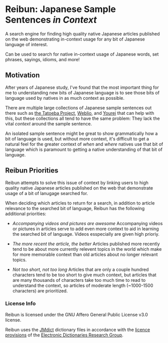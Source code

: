 # Reibun: Japanese Sample Sentences _in Context_
A search engine for finding high quality native Japanese articles published on
the web demonstrating in-context usage for any bit of Japanese language of
interest.

Can be used to search for native in-context usage of Japanese words,
set phrases, sayings, idioms, and more!

## Motivation

After years of Japanese study, I've found that the most important thing for me
to understanding new bits of Japanese language is to see those bits of language
used by natives in as much context as possible. 

There are multiple large collections of Japanese sample sentences out there
such as [the Tatoeba Project][1], [Weblio][2], and [Yourei][3] that can help
with this, but these collections all tend to have the same problem: They lack
the vital _context_ around the sample sentence.

An isolated sample sentence might be great to show grammatically how a bit of
language is used, but without more context, it's difficult to get a natural
feel for the greater context of _when_ and _where_ natives use that bit of
language which is paramount to getting a native understanding of that bit of
language.

## Reibun Priorities

Reibun attempts to solve this issue of context by linking users to high quality
native Japanese articles published on the web that demonstrate usage of a bit
of lanugage searched for.

When deciding which articles to return for a search, in addition to article
relevance to the searched bit of language, Reibun has the following additional
priorities:

* _Accompanying videos and pictures are awesome_
Accompanying videos or pictures in articles serve to add even more context to
aid in learning the searched bit of language. Videos esspecially are given high
prioriy.

* _The more recent the article, the better_
Articles published more recently tend to be about more currently relevent
topics in the world which make for more memorable context than old articles
about no longer relevant topics.

* _Not too short, not too long_
Articles that are only a couple hundred characters tend to be too short to give
much context, but articles that are many thousands of characters take too much
time to read to understand the context, so articles of moderate length
(~1000-1500 characters) are prioritized.

### License Info

Reibun is licensed under the GNU Affero General Public License v3.0 license.

Reibun uses the [JMdict][4] dictionary files in accordance with the [licence
provisions][5] of the [Electronic Dictionaries Research Group][6].

[1]: http://tatoeba.org/
[2]: https://ejje.weblio.jp/sentence/
[3]: http://yourei.jp/
[4]: http://www.edrdg.org/jmdict/j_jmdict.html
[5]: http://www.edrdg.org/edrdg/licence.html
[6]: http://www.edrdg.org/
